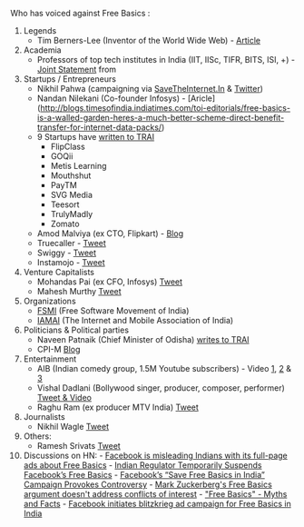 
Who has voiced against Free Basics : 

 1. Legends
     - Tim Berners-Lee (Inventor of the World Wide Web) - [Article](http://www.theguardian.com/technology/2015/may/29/tim-berners-lee-urges-britain-to-fight-snoopers-charter)
 2. Academia
     - Professors of top tech institutes in India (IIT, IISc, TIFR, BITS, ISI, +) - [Joint Statement](https://docs.google.com/document/d/1iQ1F7-S4NCGqp1FyKiDcK2J1eV4VNqM2B1qC3O4OlfA/edit?pref=2&pli=1) from 
 3. Startups / Entrepreneurs 
     - Nikhil Pahwa (campaigning via [SaveTheInternet.In](www.savetheinternet.in) & [Twitter](twitter.com/nixxin))
     - Nandan Nilekani (Co-founder Infosys) - [Aricle] (http://blogs.timesofindia.indiatimes.com/toi-editorials/free-basics-is-a-walled-garden-heres-a-much-better-scheme-direct-benefit-transfer-for-internet-data-packs/)
     - 9 Startups have [written to TRAI](http://indianexpress.com/article/technology/tech-news-technology/facebooks-free-basics-9-indian-startup-ceos-jointly-write-to-trai-chairman-against-it/)
         - FlipClass
         - GOQii
         - Metis Learning
         - Mouthshut
         - PayTM
         - SVG Media
         - Teesort
         - TrulyMadly
         - Zomato
     - Amod Malviya (ex CTO, Flipkart) - [Blog](https://medium.com/@amod/the-broken-analogy-toll-free-vs-zero-rating-c4a8cd383e69)
     - Truecaller - [Tweet](https://twitter.com/Truecaller/status/679894955360260096)
     - Swiggy - [Tweet](https://twitter.com/swiggy_in/status/682129379921559552)
     - Instamojo - [Tweet](https://twitter.com/sampad/status/679176083082633216)
 4. Venture Capitalists 
     - Mohandas Pai (ex CFO, Infosys) [Tweet](https://twitter.com/TVMohandasPai/status/682411029330919424)
     - Mahesh Murthy [Tweet](https://twitter.com/maheshmurthy/status/681962209157632000)
 5. Organizations
     - [FSMI](http://saynotofreebasics.fsmi.in/) (Free Software Movement of India) 
     - [IAMAI](http://tech.firstpost.com/news-analysis/iamai-against-platforms-like-free-basics-says-telcos-shouldnt-have-differential-pricing-293065.html) (The Internet and Mobile Association of India) 
 6. Politicians & Political parties
     - Naveen Patnaik (Chief Minister of Odisha) [writes to TRAI](http://www.scribd.com/doc/262137872/Naveen-Patnaik-s-Letter-to-TRAI)
     - CPI-M [Blog](http://cpim.org/views/facebooks-fraudulent-campaign-free-basics)
 7. Entertainment
    - AIB (Indian comedy group, 1.5M Youtube subscribers) - Video [1](https://www.youtube.com/watch?v=mfY1NKrzqi0),  [2](https://www.youtube.com/watch?v=W0w_YhZUYeA) & [3](https://www.youtube.com/watch?v=AAQWsTFF0BM)
    - Vishal Dadlani (Bollywood singer, producer, composer, performer) [Tweet & Video](https://twitter.com/VishalDadlani/status/680482523147665408) 
    - Raghu Ram (ex producer MTV India) [Tweet](https://twitter.com/tweetfromRaghu/status/680694706552979456) 
 8. Journalists
    - Nikhil Wagle [Tweet](https://twitter.com/waglenikhil/status/681341414404403200)
 9. Others:
     - Ramesh Srivats [Tweet](https://twitter.com/rameshsrivats/status/682091113440608256) 
 10. Discussions on HN:
    - [Facebook is misleading Indians with its full-page ads about Free Basics](https://news.ycombinator.com/item?id=10791198)
    - [Indian Regulator Temporarily Suspends Facebook’s Free Basics](https://news.ycombinator.com/item?id=10782890)
    - [Facebook’s “Save Free Basics in India” Campaign Provokes Controversy](https://news.ycombinator.com/item?id=10776426)
    - [Mark Zuckerberg's Free Basics argument doesn't address conflicts of interest](https://news.ycombinator.com/item?id=10816171)
    - ["Free Basics" - Myths and Facts](https://news.ycombinator.com/item?id=10793344)
    - [Facebook initiates blitzkrieg ad campaign for Free Basics in India](https://news.ycombinator.com/item?id=10782642)
